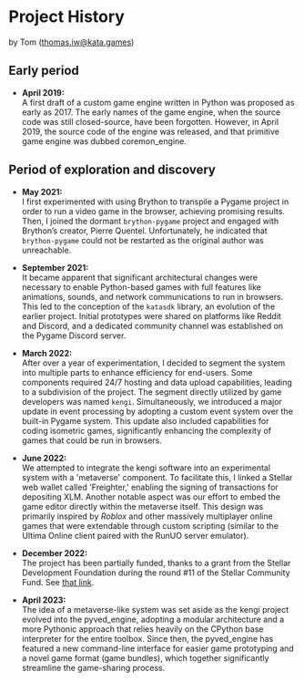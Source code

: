 # Project History

by Tom (thomas.iw@kata.games)


## Early period

- **April 2019:** <br>
A first draft of a custom game engine written in Python was proposed as early as 2017.
The early names of the game engine, when the source code was still closed-source,
have been forgotten. However, in April 2019, the source code of the engine was released,
and that primitive game engine was dubbed coremon_engine.


## Period of exploration and discovery

- **May 2021:** <br>
I first experimented with using Brython to transpile a Pygame project in order to run
a video game in the browser, achieving promising results.
Then, I joined the dormant `brython-pygame` project and engaged with Brython’s creator,
Pierre Quentel. Unfortunately, he indicated that `brython-pygame` could not be restarted
as the original author was unreachable.


- **September 2021:** <br>
It became apparent that significant architectural changes were necessary to enable Python-based
games with full features like animations, sounds, and network communications to run in browsers.
This led to the conception of the `katasdk` library, an evolution of the earlier project.
Initial prototypes were shared on platforms like Reddit and Discord,
and a dedicated community channel was established on the Pygame Discord server.


- **March 2022:** <br>
After over a year of experimentation, I decided to segment the system into
multiple parts to enhance efficiency for end-users. Some components required 24/7 hosting
and data upload capabilities, leading to a subdivision of the project. The segment directly
utilized by game developers was named `kengi`. Simultaneously, we introduced a major update
in event processing by adopting a custom event system over the built-in Pygame system.
This update also included capabilities for coding isometric games, significantly enhancing
the complexity of games that could be run in browsers.


- **June 2022:** <br>
We attempted to integrate the kengi software into an experimental system with a 'metaverse'
component. To facilitate this, I linked a Stellar web wallet called 'Freighter,'
enabling the signing of transactions for depositing XLM. Another notable aspect
was our effort to embed the game editor directly within the metaverse itself.
This design was primarily inspired by *Roblox* and other massively multiplayer online games
that were extendable through custom scripting
(similar to the Ultima Online client paired with the RunUO server emulator).


- **December 2022:** <br>
The project has been partially funded, thanks to a grant from the Stellar Development
Foundation during the round #11 of the Stellar Community Fund. See [that link](https://communityfund.stellar.org/project/katagames).


- **April 2023:** <br>
The idea of a metaverse-like system was set aside as the kengi project evolved
into the pyved_engine, adopting a modular architecture and a more Pythonic approach
that relies heavily on the CPython base interpreter for the entire toolbox. Since then,
the pyved_engine has featured a new command-line interface for easier game prototyping
and a novel game format (game bundles), which together significantly streamline
the game-sharing process.
